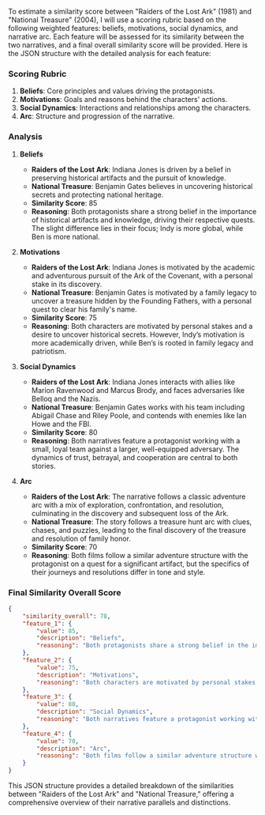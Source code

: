 To estimate a similarity score between "Raiders of the Lost Ark" (1981) and "National Treasure" (2004), I will use a scoring rubric based on the following weighted features: beliefs, motivations, social dynamics, and narrative arc. Each feature will be assessed for its similarity between the two narratives, and a final overall similarity score will be provided. Here is the JSON structure with the detailed analysis for each feature:

### Scoring Rubric
1. **Beliefs**: Core principles and values driving the protagonists.
2. **Motivations**: Goals and reasons behind the characters' actions.
3. **Social Dynamics**: Interactions and relationships among the characters.
4. **Arc**: Structure and progression of the narrative.

### Analysis

1. **Beliefs**
   - **Raiders of the Lost Ark**: Indiana Jones is driven by a belief in preserving historical artifacts and the pursuit of knowledge.
   - **National Treasure**: Benjamin Gates believes in uncovering historical secrets and protecting national heritage.
   - **Similarity Score**: 85
   - **Reasoning**: Both protagonists share a strong belief in the importance of historical artifacts and knowledge, driving their respective quests. The slight difference lies in their focus; Indy is more global, while Ben is more national.

2. **Motivations**
   - **Raiders of the Lost Ark**: Indiana Jones is motivated by the academic and adventurous pursuit of the Ark of the Covenant, with a personal stake in its discovery.
   - **National Treasure**: Benjamin Gates is motivated by a family legacy to uncover a treasure hidden by the Founding Fathers, with a personal quest to clear his family's name.
   - **Similarity Score**: 75
   - **Reasoning**: Both characters are motivated by personal stakes and a desire to uncover historical secrets. However, Indy’s motivation is more academically driven, while Ben’s is rooted in family legacy and patriotism.

3. **Social Dynamics**
   - **Raiders of the Lost Ark**: Indiana Jones interacts with allies like Marion Ravenwood and Marcus Brody, and faces adversaries like Belloq and the Nazis.
   - **National Treasure**: Benjamin Gates works with his team including Abigail Chase and Riley Poole, and contends with enemies like Ian Howe and the FBI.
   - **Similarity Score**: 80
   - **Reasoning**: Both narratives feature a protagonist working with a small, loyal team against a larger, well-equipped adversary. The dynamics of trust, betrayal, and cooperation are central to both stories.

4. **Arc**
   - **Raiders of the Lost Ark**: The narrative follows a classic adventure arc with a mix of exploration, confrontation, and resolution, culminating in the discovery and subsequent loss of the Ark.
   - **National Treasure**: The story follows a treasure hunt arc with clues, chases, and puzzles, leading to the final discovery of the treasure and resolution of family honor.
   - **Similarity Score**: 70
   - **Reasoning**: Both films follow a similar adventure structure with the protagonist on a quest for a significant artifact, but the specifics of their journeys and resolutions differ in tone and style.

### Final Similarity Overall Score

```json
{
    "similarity_overall": 78,
    "feature_1": {
        "value": 85,
        "description": "Beliefs",
        "reasoning": "Both protagonists share a strong belief in the importance of historical artifacts and knowledge, driving their respective quests. The slight difference lies in their focus; Indy is more global, while Ben is more national."
    },
    "feature_2": {
        "value": 75,
        "description": "Motivations",
        "reasoning": "Both characters are motivated by personal stakes and a desire to uncover historical secrets. However, Indy’s motivation is more academically driven, while Ben’s is rooted in family legacy and patriotism."
    },
    "feature_3": {
        "value": 80,
        "description": "Social Dynamics",
        "reasoning": "Both narratives feature a protagonist working with a small, loyal team against a larger, well-equipped adversary. The dynamics of trust, betrayal, and cooperation are central to both stories."
    },
    "feature_4": {
        "value": 70,
        "description": "Arc",
        "reasoning": "Both films follow a similar adventure structure with the protagonist on a quest for a significant artifact, but the specifics of their journeys and resolutions differ in tone and style."
    }
}
```

This JSON structure provides a detailed breakdown of the similarities between "Raiders of the Lost Ark" and "National Treasure," offering a comprehensive overview of their narrative parallels and distinctions.